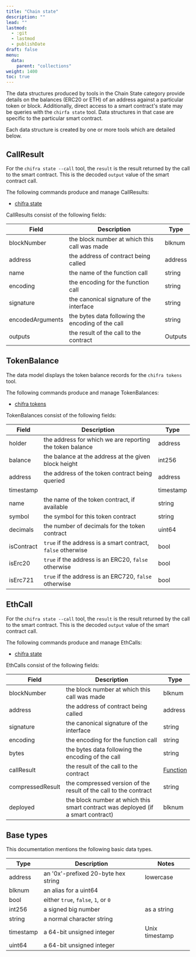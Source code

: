 ```yaml
---
title: "Chain state"
description: ""
lead: ""
lastmod:
  - :git
  - lastmod
  - publishDate
draft: false
menu:
  data:
    parent: "collections"
weight: 1400
toc: true
---
```


<!-- markdownlint-disable MD033 MD036 MD041 -->
The data structures produced by tools in the Chain State category provide details on the balances
(ERC20 or ETH) of an address against a particular token or block. Additionally, direct access to
a smart contract's state may be queries with the `chirfa state` tool. Data structures in that case
are specific to the particular smart contract.

Each data structure is created by one or more tools which are detailed below.

## CallResult

<!-- markdownlint-disable MD033 MD036 MD041 -->
For the `chifra state --call` tool, the `result` is the result returned by the call to the smart
contract. This is the decoded `output` value of the smart contract call.

The following commands produce and manage CallResults:

- [chifra state](/chifra/chainstate/#chifra-state)

CallResults consist of the following fields:

| Field            | Description                                       | Type    |
| ---------------- | ------------------------------------------------- | ------- |
| blockNumber      | the block number at which this call was made      | blknum  |
| address          | the address of contract being called              | address |
| name             | the name of the function call                     | string  |
| encoding         | the encoding for the function call                | string  |
| signature        | the canonical signature of the interface          | string  |
| encodedArguments | the bytes data following the encoding of the call | string  |
| outputs          | the result of the call to the contract            | Outputs |

## TokenBalance

<!-- markdownlint-disable MD033 MD036 MD041 -->
The data model displays the token balance records for the `chifra tokens` tool.

The following commands produce and manage TokenBalances:

- [chifra tokens](/chifra/chainstate/#chifra-tokens)

TokenBalances consist of the following fields:

| Field      | Description                                                  | Type      |
| ---------- | ------------------------------------------------------------ | --------- |
| holder     | the address for which we are reporting the token balance     | address   |
| balance    | the balance at the address at the given block height         | int256    |
| address    | the address of the token contract being queried              | address   |
| timestamp  |                                                              | timestamp |
| name       | the name of the token contract, if available                 | string    |
| symbol     | the symbol for this token contract                           | string    |
| decimals   | the number of decimals for the token contract                | uint64    |
| isContract | `true` if the address is a smart contract, `false` otherwise | bool      |
| isErc20    | `true` if the address is an ERC20, `false` otherwise         | bool      |
| isErc721   | `true` if the address is an ERC720, `false` otherwise        | bool      |

## EthCall

<!-- markdownlint-disable MD033 MD036 MD041 -->
For the `chifra state --call` tool, the `result` is the result returned by the call to the smart
contract. This is the decoded `output` value of the smart contract call.

The following commands produce and manage EthCalls:

- [chifra state](/chifra/chainstate/#chifra-state)

EthCalls consist of the following fields:

| Field            | Description                                                                      | Type                                    |
| ---------------- | -------------------------------------------------------------------------------- | --------------------------------------- |
| blockNumber      | the block number at which this call was made                                     | blknum                                  |
| address          | the address of contract being called                                             | address                                 |
| signature        | the canonical signature of the interface                                         | string                                  |
| encoding         | the encoding for the function call                                               | string                                  |
| bytes            | the bytes data following the encoding of the call                                | string                                  |
| callResult       | the result of the call to the contract                                           | [Function](/data-model/other/#function) |
| compressedResult | the compressed version of the result of the call to the contract                 | string                                  |
| deployed         | the block number at which this smart contract was deployed (if a smart contract) | blknum                                  |

## Base types

This documentation mentions the following basic data types.

| Type      | Description                         | Notes          |
| --------- | ----------------------------------- | -------------- |
| address   | an '0x'-prefixed 20-byte hex string | lowercase      |
| blknum    | an alias for a uint64               |                |
| bool      | either `true`, `false`, `1`, or `0` |                |
| int256    | a signed big number                 | as a string    |
| string    | a normal character string           |                |
| timestamp | a 64-bit unsigned integer           | Unix timestamp |
| uint64    | a 64-bit unsigned integer           |                |
